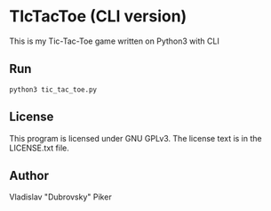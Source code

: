 # TIcTacToe (CLI version)
This is my Tic-Tac-Toe game written on Python3 with CLI

## Run
`python3 tic_tac_toe.py`

## License
This program is licensed under GNU GPLv3. The license text is in the LICENSE.txt file.

## Author
Vladislav "Dubrovsky" Piker

